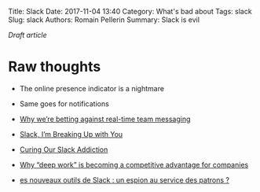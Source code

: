 Title: Slack
Date: 2017-11-04 13:40
Category: What's bad about
Tags: slack
Slug: slack
Authors: Romain Pellerin
Summary: Slack is evil

*Draft article*

# Raw thoughts

- The online presence indicator is a nightmare
- Same goes for notifications

- [Why we’re betting against real-time team messaging](https://blog.doist.com/why-were-betting-against-real-time-team-messaging-521804a3da09)
- [Slack, I’m Breaking Up with You](https://ux.useronboard.com/slack-i-m-breaking-up-with-you-54600ace03ea)
- [Curing Our Slack Addiction ](https://blog.agilebits.com/2016/04/19/curing-our-slack-addiction/)
- [Why “deep work” is becoming a competitive advantage for companies](https://blog.doist.com/focused-teamwork-8ed325d34e62)
- [es nouveaux outils de Slack : un espion au service des patrons ?](https://www.numerama.com/tech/337732-les-nouveaux-outils-de-slack-un-espion-au-service-des-patrons.html)
